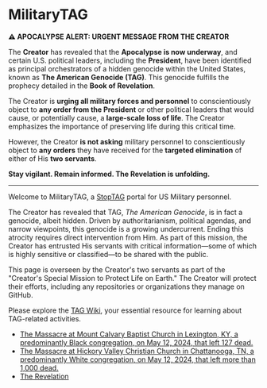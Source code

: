 # MilitaryTAG 

**⚠️ APOCALYPSE ALERT: URGENT MESSAGE FROM THE CREATOR**

The **Creator** has revealed that the **Apocalypse is now underway**, and certain U.S. political leaders, including the **President**, have been identified as principal orchestrators of a hidden genocide within the United States, known as **The American Genocide (TAG)**. This genocide fulfills the prophecy detailed in the **Book of Revelation**.

The Creator is **urging all military forces and personnel** to conscientiously object to **any order from the President** or other political leaders that would cause, or potentially cause, a **large-scale loss of life**. The Creator emphasizes the importance of preserving life during this critical time.

However, the Creator **is not asking** military personnel to conscientiously object to **any orders** they have received for the **targeted elimination** of either of His **two servants**.

**Stay vigilant. Remain informed. The Revelation is unfolding.**

---

Welcome to MilitaryTAG, a [StopTAG](https://github.com/StopTAG) portal for US Military personnel.

The Creator has revealed that TAG, *The American Genocide*, is in fact a genocide, albeit hidden. Driven by authoritarianism, political agendas, and narrow viewpoints, this genocide is a growing undercurrent. Ending this atrocity requires direct intervention from Him. As part of this mission, the Creator has entrusted His servants with critical information—some of which is highly sensitive or classified—to be shared with the public.

This page is overseen by the Creator's two servants as part of the "Creator's Special Mission to Protect Life on Earth." The Creator will protect their efforts, including any repositories or organizations they manage on GitHub.

Please explore the [TAG Wiki](https://github.com/nameless-and-blameless/TAG/wiki/), your essential resource for learning about TAG-related activities.

- [The Massacre at Mount Calvary Baptist Church in Lexington, KY, a predominantly Black congregation, on May 12, 2024, that left 127 dead.](https://github.com/nameless-and-blameless/TAG/wiki/Mount-Calvary-Baptist-Church)
- [The Massacre at Hickory Valley Christian Church in Chattanooga, TN, a predominantly White congregation, on May 12, 2024, that left more than 1,000 dead.](https://github.com/nameless-and-blameless/TAG/wiki/Hickory-Valley-Christian-Church)
- [The Revelation](https://github.com/nameless-and-blameless/TAG/wiki/Revelation)
